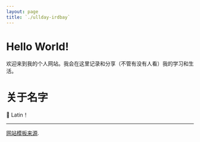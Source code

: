```yaml
---
layout: page
title: `./ullday-irdbay`
---
```


# Hello World!

欢迎来到我的个人网站。我会在这里记录和分享（不管有没有人看）我的学习和生活。


# 关于名字

🐷 Latin！

---

<div class="small center">
<p><a href="https://github.com/missing-semester-cn/missing-semester-cn">网站模板来源</a>.</p>
<!-- <p>Licensed under CC BY-NC-SA.</p> -->
<!-- <p>See <a href="/license">here</a> for contribution &amp; translation guidelines.</p> -->
</div>
